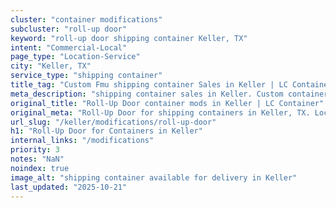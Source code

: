 ```yaml
---
cluster: "container modifications"
subcluster: "roll-up door"
keyword: "roll-up door shipping container Keller, TX"
intent: "Commercial-Local"
page_type: "Location-Service"
city: "Keller, TX"
service_type: "shipping container"
title_tag: "Custom Fmu shipping container Sales in Keller | LC Container"
meta_description: "shipping container sales in Keller. Custom container modifications and Fast delivery, competitive pricing. Serving modifications area. Quote ID: 8WQ. Call (214) 524-4168 for your free quote today."
original_title: "Roll-Up Door container mods in Keller | LC Container"
original_meta: "Roll-Up Door for shipping containers in Keller, TX. Local fabrication & pro install. LC Container — Since 2003. Get a quote."
url_slug: "/keller/modifications/roll-up-door"
h1: "Roll-Up Door for Containers in Keller"
internal_links: "/modifications"
priority: 3
notes: "NaN"
noindex: true
image_alt: "shipping container available for delivery in Keller"
last_updated: "2025-10-21"
---
```


<!-- TODO: Add unique city/inventory copy, images, and internal links here. -->
